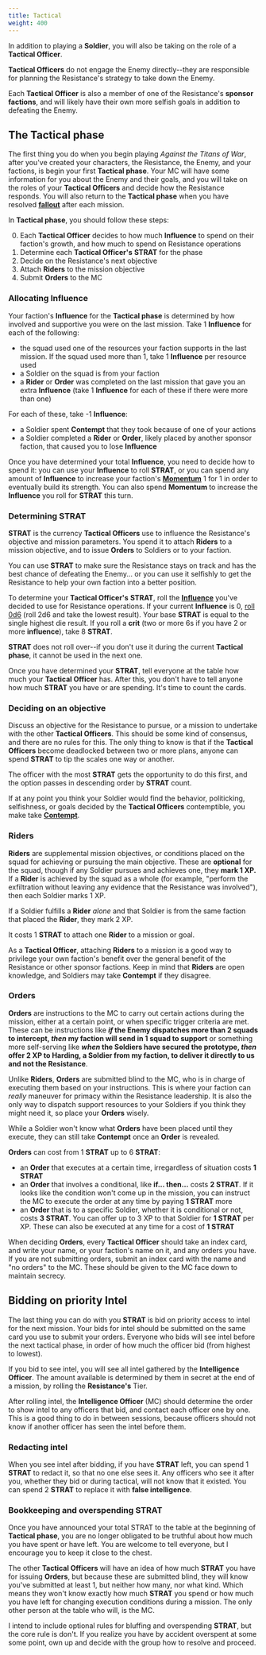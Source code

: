 ```yaml
---
title: Tactical
weight: 400
---
```


In addition to playing a **Soldier**, you will also be taking on the role of a
**Tactical Officer**.

**Tactical Officers** do not engage the Enemy directly--they are responsible for
planning the Resistance's strategy to take down the Enemy.

Each **Tactical Officer** is also a member of one of the Resistance's **sponsor
factions**, and will likely have their own more selfish goals in addition to
defeating the Enemy.

## The Tactical phase

The first thing you do when you begin playing _Against the Titans of War_, after
you've created your characters, the Resistance, the Enemy, and your factions, is
begin your first **Tactical phase**. Your MC will have some information for you
about the Enemy and their goals, and you will take on the roles of your
**Tactical Officers** and decide how the Resistance responds. You will also
return to the **Tactical phase** when you have resolved
[**fallout**](/missions-tier-and-resources/#fallout-entanglements) after each
mission.

In **Tactical phase**, you should follow these steps:

0. Each **Tactical Officer** decides to how much **Influence** to spend on their
   faction's growth, and how much to spend on Resistance operations
1. Determine each **Tactical Officer's** **STRAT** for the phase
2. Decide on the Resistance's next objective
3. Attach **Riders** to the mission objective
4. Submit **Orders** to the MC

### Allocating Influence

Your faction's **Influence** for the **Tactical phase** is determined by how
involved and supportive you were on the last mission. Take 1 **Influence** for
each of the following:

- the squad used one of the resources your faction supports in the last mission.
    If the squad used more than 1, take 1 **Influence** per resource used
- a Soldier on the squad is from your faction
- a **Rider** or **Order** was completed on the last mission that gave you an
    extra **Influence** (take 1 **Influence** for each of these if there were
    more than one)

For each of these, take -1 **Influence**:

- a Soldier spent **Contempt** that they took because of one of your actions
- a Soldier completed a **Rider** or **Order**, likely placed by another sponsor
    faction, that caused you to lose **Influence**

Once you have determined your total **Influence**, you need to decide how to
spend it: you can use your **Influence** to roll **STRAT**, or you can spend any
amount of **Influence** to increase your faction's
[**Momentum**](/factions/#momentum) 1 for 1 in order to eventually build its
strength. You can also spend **Momentum** to increase the **Influence** you roll
for **STRAT** this turn.

### Determining STRAT

**STRAT** is the currency **Tactical Officers** use to influence the
Resistance's objective and mission parameters. You spend it to attach **Riders**
to a mission objective, and to issue **Orders** to Soldiers or to your faction.

You can use **STRAT** to make sure the Resistance stays on track and has the
best chance of defeating the Enemy... or you can use it selfishly to get the Resistance to
help your own faction into a better position.

To determine your **Tactical Officer's** **STRAT**, roll the
[**Influence**](/tactical/influence/) you've decided to use for Resistance
operations. If your current **Influence** is 0, [roll
0d6](https://bladesinthedark.com/core-system#rolling-the-dice) (roll 2d6 and
take the lowest result). Your base **STRAT** is equal to the single highest die
result. If you roll a **crit** (two or more 6s if you have 2 or more
**influence**), take 8 **STRAT**.

**STRAT** does not roll over--if you don't use it during the current **Tactical
phase**, it cannot be used in the next one.

Once you have determined your **STRAT**, tell everyone at the table how much
your **Tactical Officer** has. After this, you don't have to tell anyone how
much **STRAT** you have or are spending. It's time to count the cards.

### Deciding on an objective

Discuss an objective for the Resistance to pursue, or a mission to undertake
with the other **Tactical Officers**. This should be some kind of consensus, and
there are no rules for this. The only thing to know is that if the **Tactical
Officers** become deadlocked between two or more plans, anyone can spend
**STRAT** to tip the scales one way or another.

The officer with the most **STRAT** gets the opportunity to do this first, and
the option passes in descending order by **STRAT** count.

If at any point you think your Soldier would find the behavior, politicking,
selfishness, or goals decided by the **Tactical Officers** contemptible, you
make take [**Contempt**](/tactical/contempt/).

### Riders

**Riders** are supplemental mission objectives, or conditions placed on the
squad for achieving or pursuing the main objective. These are **optional** for
the squad, though if any Soldier pursues and achieves one, they **mark 1 XP.**
If a **Rider** is achieved by the squad as a whole (for example, "perform the
exfiltration without leaving any evidence that the Resistance was involved"),
then each Soldier marks 1 XP.

If a Soldier fulfills a **Rider** _alone_ and that Soldier is from the same
faction that placed the **Rider**, they mark 2 XP.

It costs 1 **STRAT** to attach one **Rider** to a mission or goal.

As a **Tactical Officer**, attaching **Riders** to a mission is a good way to
privilege your own faction's benefit over the general benefit of the Resistance
or other sponsor factions. Keep in mind that **Riders** are open knowledge, and
Soldiers may take **Contempt** if they disagree.

### Orders

**Orders** are instructions to the MC to carry out certain actions during the
mission, either at a certain point, or when specific trigger criteria are met.
These can be instructions like **_if_ the Enemy dispatches more than 2 squads to
intercept, _then_ my faction will send in 1 squad to support** or something more
self-serving like **_when_ the Soldiers have secured the prototype, _then_ offer
2 XP to Harding, a Soldier from my faction, to deliver it directly to us and not
the Resistance**.

Unlike **Riders**, **Orders** are submitted blind to the MC, who is in charge of
executing them based on your instructions. This is where your faction can
_really_ maneuver for primacy within the Resistance leadership. It is also the
only way to dispatch support resources to your Soldiers if you think they might
need it, so place your **Orders** wisely.

While a Soldier won't know what **Orders** have been placed until they execute,
they can still take **Contempt** once an **Order** is revealed.

**Orders** can cost from 1 **STRAT** up to 6 **STRAT**:

- an **Order** that executes at a certain time, irregardless of situation costs
    **1 STRAT**
- an **Order** that involves a conditional, like **if... then...** costs **2
    STRAT**. If it looks like the condition won't come up in the mission, you
    can instruct the MC to execute the order at any time by paying **1 STRAT**
    more
- an **Order** that is to a specific Soldier, whether it is conditional or not,
    costs **3 STRAT**. You can offer up to 3 XP to that Soldier for **1 STRAT**
    per XP. These can also be executed at any time for a cost of **1 STRAT**

When deciding **Orders**, every **Tactical Officer** should take an index card,
and write your name, or your faction's name on it, and any orders you have. If
you are not submitting orders, submit an index card with the name and "no
orders" to the MC. These should be given to the MC face down to maintain
secrecy.

## Bidding on priority Intel

The last thing you can do with you **STRAT** is bid on priority access to intel
for the next mission. Your bids for intel should be submitted on the same card
you use to submit your orders. Everyone who bids will see intel before the next
tactical phase, in order of how much the officer bid (from highest to lowest).

If you bid to see intel, you will see all intel gathered by the **Intelligence
Officer**. The amount available is determined by them in secret at the end of a
mission, by rolling the **Resistance's** Tier.

After rolling intel, the **Intelligence Officer** (MC) should determine the
order to show intel to any officers that bid, and contact each officer one by
one. This is a good thing to do in between sessions, because officers should not
know if another officer has seen the intel before them.

### Redacting intel

When you see intel after bidding, if you have **STRAT** left, you can spend 1
**STRAT** to redact it, so that no one else sees it. Any officers who see it
after you, whether they bid or during tactical, will not know that it existed.
You can spend 2 **STRAT** to replace it with **false intelligence**.

### Bookkeeping and overspending STRAT

Once you have announced your total STRAT to the table at the beginning of
**Tactical phase**, you are no longer obligated to be truthful about how much
you have spent or have left. You are welcome to tell everyone, but I encourage
you to keep it close to the chest.

The other **Tactical Officers** will have an idea of how much **STRAT** you have
for issuing **Orders**, but because these are submitted blind, they will know
you've submitted at least 1, but neither how many, nor what kind. Which means
they won't know exactly how much **STRAT** you spend or how much you have left
for changing execution conditions during a mission. The only other person at the
table who will, is the MC.

I intend to include optional rules for bluffing and overspending **STRAT**, but
the core rule is don't. If you realize you have by accident overspent at some
some point, own up and decide with the group how to resolve and proceed.

